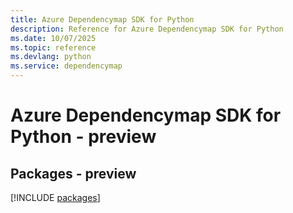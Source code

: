 ```yaml
---
title: Azure Dependencymap SDK for Python
description: Reference for Azure Dependencymap SDK for Python
ms.date: 10/07/2025
ms.topic: reference
ms.devlang: python
ms.service: dependencymap
---
```

# Azure Dependencymap SDK for Python - preview
## Packages - preview
[!INCLUDE [packages](dependencymap-index.md)]